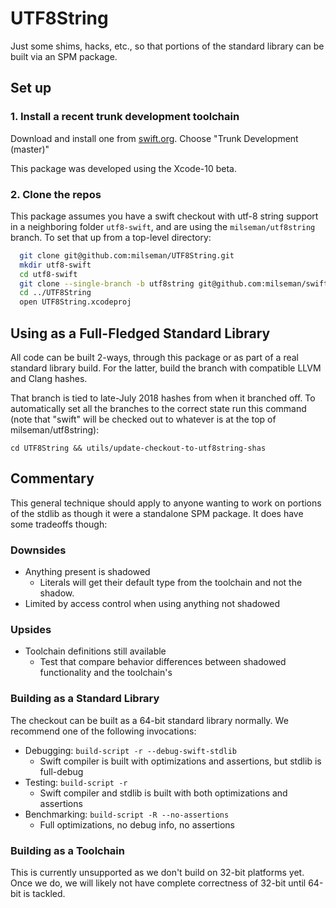# UTF8String

Just some shims, hacks, etc., so that portions of the standard library can be built via an SPM package.

## Set up

### 1. Install a recent trunk development toolchain

Download and install one from [swift.org](https://swift.org/download/#snapshots). Choose "Trunk Development (master)"

This package was developed using the Xcode-10 beta.

### 2. Clone the repos

This package assumes you have a swift checkout with utf-8 string support in a neighboring folder `utf8-swift`, and are using the `milseman/utf8string` branch. To set that up from a top-level directory:

```sh
  git clone git@github.com:milseman/UTF8String.git
  mkdir utf8-swift
  cd utf8-swift
  git clone --single-branch -b utf8string git@github.com:milseman/swift.git
  cd ../UTF8String
  open UTF8String.xcodeproj
```


## Using as a Full-Fledged Standard Library

All code can be built 2-ways, through this package or as part of a real standard library build. For the latter, build the branch with compatible LLVM and Clang hashes.

That branch is tied to late-July 2018 hashes from when it branched off. To automatically set all the branches to the correct state run this command (note that "swift" will be checked out to whatever is at the top of milseman/utf8string):

    cd UTF8String && utils/update-checkout-to-utf8string-shas

## Commentary

This general technique should apply to anyone wanting to work on portions of the stdlib as though it were a standalone SPM package. It does have some tradeoffs though:

### Downsides

- Anything present is shadowed
  - Literals will get their default type from the toolchain and not the shadow.
- Limited by access control when using anything not shadowed

### Upsides

- Toolchain definitions still available
  - Test that compare behavior differences between shadowed functionality and the toolchain's

### Building as a Standard Library

The checkout can be built as a 64-bit standard library normally. We recommend one of the following invocations:

* Debugging: `build-script -r --debug-swift-stdlib`
  * Swift compiler is built with optimizations and assertions, but stdlib is full-debug
* Testing: `build-script -r`
  * Swift compiler and stdlib is built with both optimizations and assertions
* Benchmarking: `build-script -R --no-assertions`
  * Full optimizations, no debug info, no assertions
  
### Building as a Toolchain

This is currently unsupported as we don't build on 32-bit platforms yet. Once we do, we will likely not have complete correctness of 32-bit until 64-bit is tackled.
